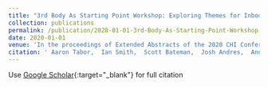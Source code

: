 ```yaml
---
title: "3rd Body As Starting Point Workshop: Exploring Themes for Inbodied Interaction Research and Design"
collection: publications
permalink: /publication/2020-01-01-3rd-Body-As-Starting-Point-Workshop-Exploring-Themes-for-Inbodied-Interaction-Research-and-Design
date: 2020-01-01
venue: 'In the proceedings of Extended Abstracts of the 2020 CHI Conference on Human Factors in Computing Systems'
citation: ' Aaron Tabor,  Ian Smith,  Scott Bateman,  Josh Andres,  Andr{\&apos;e}s Mej{\&apos;\i}a,  MC Schraefel, &quot;3rd Body As Starting Point Workshop: Exploring Themes for Inbodied Interaction Research and Design.&quot; In the proceedings of Extended Abstracts of the 2020 CHI Conference on Human Factors in Computing Systems, 2020.'
---
```

Use [Google Scholar](https://scholar.google.com/scholar?q=3rd+Body+As+Starting+Point+Workshop:+Exploring+Themes+for+Inbodied+Interaction+Research+and+Design){:target="_blank"} for full citation